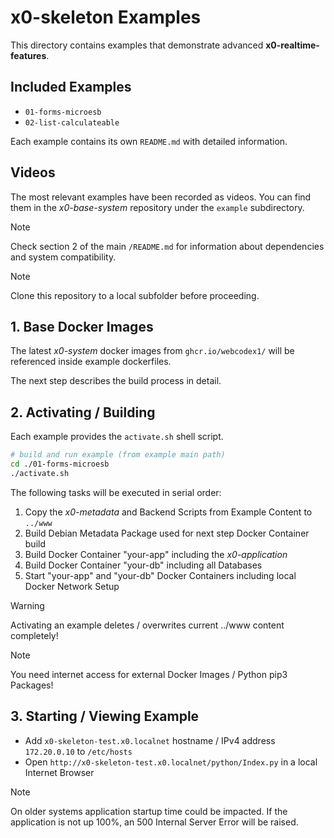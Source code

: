 # x0-skeleton Examples

This directory contains examples that demonstrate advanced **x0-realtime-features**.

## Included Examples

- `01-forms-microesb`
- `02-list-calculateable`

Each example contains its own `README.md` with detailed information.

## Videos

The most relevant examples have been recorded as videos. 
You can find them in the *x0-base-system* repository under the `example` subdirectory.

>[!NOTE]
> Check section 2 of the main `/README.md` for information about dependencies and system compatibility.

>[!NOTE]
> Clone this repository to a local subfolder before proceeding.

## 1. Base Docker Images

The latest *x0-system* docker images from `ghcr.io/webcodex1/` will be referenced
inside example dockerfiles.

The next step describes the build process in detail.

## 2. Activating / Building

Each example provides the `activate.sh` shell script.

```bash
# build and run example (from example main path)
cd ./01-forms-microesb
./activate.sh
```

The following tasks will be executed in serial order:

1. Copy the *x0-metadata* and Backend Scripts from Example Content to `../www`
2. Build Debian Metadata Package used for next step Docker Container build
3. Build Docker Container "your-app" including the *x0-application*
4. Build Docker Container "your-db" including all Databases
5. Start "your-app" and "your-db" Docker Containers including local Docker Network Setup

>[!WARNING]
> Activating an example deletes / overwrites current ../www content completely!

>[!NOTE]
> You need internet access for external Docker Images / Python pip3 Packages!

## 3. Starting / Viewing Example

- Add `x0-skeleton-test.x0.localnet` hostname / IPv4 address `172.20.0.10` to `/etc/hosts`
- Open `http://x0-skeleton-test.x0.localnet/python/Index.py` in a local Internet Browser

>[!NOTE]
> On older systems application startup time could be impacted. If the application is not
> up 100%, an 500 Internal Server Error will be raised.
